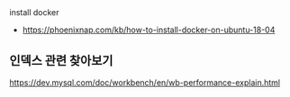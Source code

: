 ##

install docker 
- https://phoenixnap.com/kb/how-to-install-docker-on-ubuntu-18-04



## 인덱스 관련 찾아보기

https://dev.mysql.com/doc/workbench/en/wb-performance-explain.html